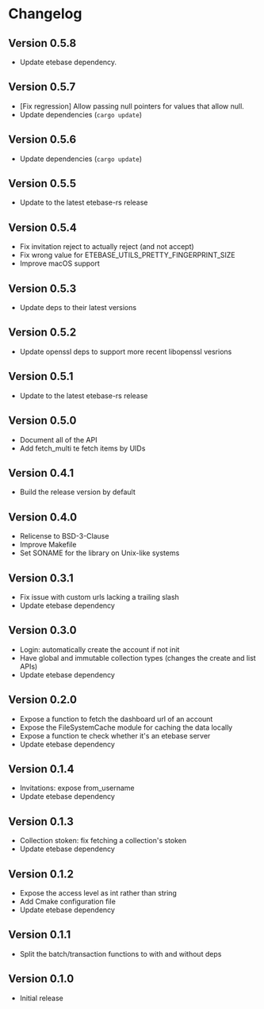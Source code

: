# Changelog

## Version 0.5.8
* Update etebase dependency.

## Version 0.5.7
* [Fix regression] Allow passing null pointers for values that allow null.
* Update dependencies (`cargo update`)

## Version 0.5.6
* Update dependencies (`cargo update`)

## Version 0.5.5
* Update to the latest etebase-rs release

## Version 0.5.4
* Fix invitation reject to actually reject (and not accept)
* Fix wrong value for ETEBASE_UTILS_PRETTY_FINGERPRINT_SIZE
* Improve macOS support

## Version 0.5.3
* Update deps to their latest versions

## Version 0.5.2
* Update openssl deps to support more recent libopenssl vesrions

## Version 0.5.1
* Update to the latest etebase-rs release

## Version 0.5.0
* Document all of the API
* Add fetch_multi te fetch items by UIDs

## Version 0.4.1
* Build the release version by default

## Version 0.4.0
* Relicense to BSD-3-Clause
* Improve Makefile
* Set SONAME for the library on Unix-like systems

## Version 0.3.1
* Fix issue with custom urls lacking a trailing slash
* Update etebase dependency

## Version 0.3.0
* Login: automatically create the account if not init
* Have global and immutable collection types (changes the create and list APIs)
* Update etebase dependency

## Version 0.2.0
* Expose a function to fetch the dashboard url of an account
* Expose the FileSystemCache module for caching the data locally
* Expose a function te check whether it's an etebase server
* Update etebase dependency

## Version 0.1.4
* Invitations: expose from_username
* Update etebase dependency

## Version 0.1.3
* Collection stoken: fix fetching a collection's stoken
* Update etebase dependency

## Version 0.1.2
* Expose the access level as int rather than string
* Add Cmake configuration file
* Update etebase dependency

## Version 0.1.1
* Split the batch/transaction functions to with and without deps

## Version 0.1.0
* Initial release
